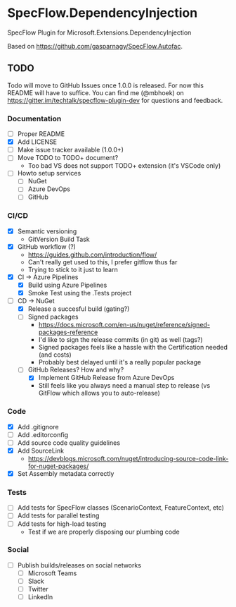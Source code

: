 # SpecFlow.DependencyInjection

SpecFlow Plugin for Microsoft.Extensions.DependencyInjection

Based on https://github.com/gasparnagy/SpecFlow.Autofac.

## TODO

Todo will move to GitHub Issues once 1.0.0 is released. For now this README will have to suffice.
You can find me (@mbhoek) on https://gitter.im/techtalk/specflow-plugin-dev for questions and feedback.

### Documentation

- [ ] Proper README
- [x] Add LICENSE
- [ ] Make issue tracker available (1.0.0+)
- [ ] Move TODO to TODO+ document?
  - Too bad VS does not support TODO+ extension (it's VSCode only)
- [ ] Howto setup services
  - [ ] NuGet
  - [ ] Azure DevOps
  - [ ] GitHub

### CI/CD

- [x] Semantic versioning
  - GitVersion Build Task
- [x] GitHub workflow (?)
  - https://guides.github.com/introduction/flow/
  - Can't really get used to this, I prefer gitflow thus far
  - Trying to stick to it just to learn
- [x] CI -> Azure Pipelines
  - [x] Build using Azure Pipelines
  - [x] Smoke Test using the .Tests project
- [ ] CD -> NuGet
  - [x] Release a succesful build (gating?)
  - [ ] Signed packages
    - https://docs.microsoft.com/en-us/nuget/reference/signed-packages-reference
    - I'd like to sign the release commits (in git) as well (tags?)
    - Signed packages feels like a hassle with the Certification needed (and costs)
    - Probably best delayed until it's a really popular package
  - [ ] GitHub Releases? How and why?
    - [x] Implement GitHub Release from Azure DevOps
    - Still feels like you always need a manual step to release (vs GitFlow which allows you to auto-release)

### Code

- [x] Add .gitignore
- [ ] Add .editorconfig
- [ ] Add source code quality guidelines
- [x] Add SourceLink 
  - https://devblogs.microsoft.com/nuget/introducing-source-code-link-for-nuget-packages/
- [x] Set Assembly metadata correctly

### Tests

- [ ] Add tests for SpecFlow classes (ScenarioContext, FeatureContext, etc)
- [ ] Add tests for parallel testing
- [ ] Add tests for high-load testing
  - Test if we are properly disposing our plumbing code

### Social

- [ ] Publish builds/releases on social networks
  - [ ] Microsoft Teams
  - [ ] Slack
  - [ ] Twitter
  - [ ] LinkedIn
